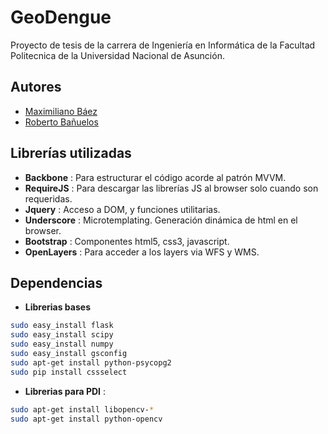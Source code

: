 GeoDengue
===
Proyecto de tesis de la carrera de Ingeniería en Informática de la Facultad Politecnica de la Universidad Nacional de Asunción.

Autores
---
* [Maximiliano Báez](mailto:maxibaezpy@gmail.com)
* [Roberto Bañuelos](mailto:robertobanuelos@gmail.com)

Librerías utilizadas
---
* **Backbone** : Para estructurar el código acorde al patrón MVVM.
* **RequireJS** : Para descargar las librerías JS al browser solo cuando son requeridas.
* **Jquery** : Acceso a DOM, y funciones utilitarias.
* **Underscore** : Microtemplating. Generación dinámica de html en el browser.
* **Bootstrap** : Componentes html5, css3, javascript.
* **OpenLayers** : Para acceder a los layers via WFS y WMS.

Dependencias
---
* **Librerias bases**

```sh
sudo easy_install flask
sudo easy_install scipy
sudo easy_install numpy
sudo easy_install gsconfig
sudo apt-get install python-psycopg2
sudo pip install cssselect
```
* **Librerias para PDI** :

```sh
sudo apt-get install libopencv-*
sudo apt-get install python-opencv
```

